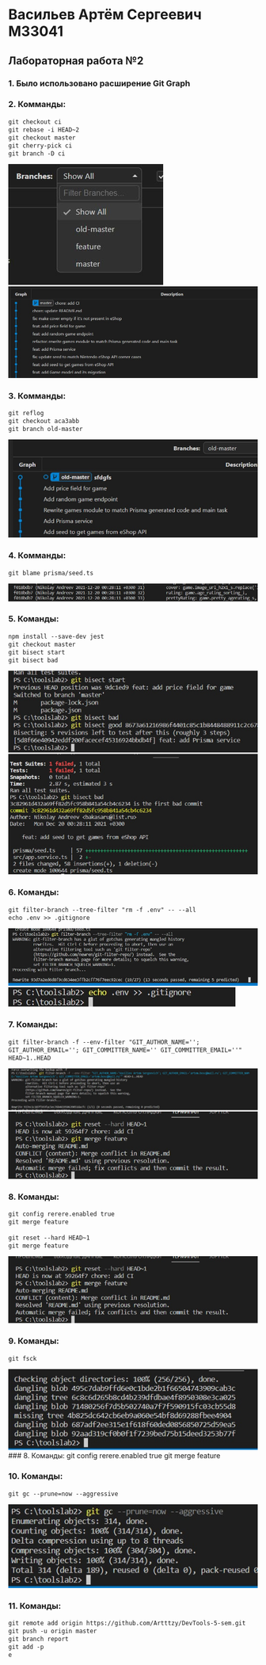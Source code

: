 # Васильев Артём Сергеевич М33041
## Лабораторная работа №2

### 1. Было использовано расширение Git Graph
### 2. Комманды:
    git checkout ci
    git rebase -i HEAD~2
    git checkout master
    git cherry-pick ci
    git branch -D ci
![](docs\t1.jpg)
![](docs\t2.jpg)
### 3. Комманды:
    git reflog
    git checkout aca3abb
    git branch old-master
![](docs\t3.jpg)
### 4. Комманды:
    git blame prisma/seed.ts
![](docs\t4.jpg)
### 5. Команды:
    npm install --save-dev jest
    git checkout master
    git bisect start
    git bisect bad
![](docs\t5.jpg)
![](docs\t6.jpg)
### 6. Команды:
    git filter-branch --tree-filter "rm -f .env" -- --all
    echo .env >> .gitignore
![](docs\t7.jpg)
![](docs\t8.jpg)
### 7. Команды:
    git filter-branch -f --env-filter "GIT_AUTHOR_NAME=''; GIT_AUTHOR_EMAIL=''; GIT_COMMITTER_NAME='' GIT_COMMITTER_EMAIL=''" HEAD~1..HEAD
![](docs\t9.jpg)
![](docs\t10.jpg)
### 8. Команды:
    git config rerere.enabled true
    git merge feature

    git reset --hard HEAD~1
    git merge feature
![](docs\t11.jpg)
### 9. Команды:
    git fsck
![](docs\t12.jpg)### 8. Команды:
    git config rerere.enabled true
    git merge feature
### 10. Команды:
    git gc --prune=now --aggressive
![](docs\t13.jpg)
### 11. Команды:
    git remote add origin https://github.com/Artttzy/DevTools-5-sem.git
    git push -u origin master
    git branch report
    git add -p
    e